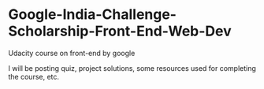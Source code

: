 # Google-India-Challenge-Scholarship-Front-End-Web-Dev
Udacity course on front-end by google

I will be posting quiz, project solutions, some resources used for completing the course, etc.
